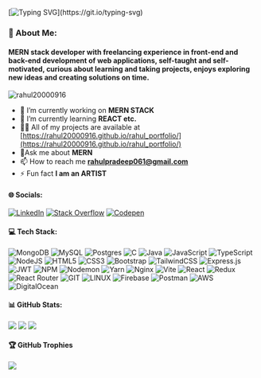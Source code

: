 [![Typing SVG](https://readme-typing-svg.demolab.com?font=Fira+Code&pause=1000&width=535&lines=Hi+👋+I'm+RAHUL+PRADEEP;MERN+STACK+DEVELOPER;)](https://git.io/typing-svg)
<h3>💫 About Me:</h3>
<h4 align="left">MERN stack developer with freelancing experience in front-end and back-end development of web applications, self-taught and self-motivated, curious about learning and taking projects, enjoys exploring new ideas and creating solutions on time.</h4>

<p align="left"> <img src="https://komarev.com/ghpvc/?username=rahul20000916&label=Profile%20views&color=0e75b6&style=flat" alt="rahul20000916" /> 

- 🔭 I’m currently working on **MERN STACK**
- 🌱 I’m currently learning **REACT etc.**
- 👨‍💻 All of my projects are available at [https://rahul20000916.github.io/rahul_portfolio/](https://rahul20000916.github.io/rahul_portfolio/)
- 💬Ask me about **MERN**
- 📫 How to reach me **rahulpradeep061@gmail.com**
- ⚡ Fun fact **I am an ARTIST**

#### 🌐 Socials:
[![LinkedIn](https://img.shields.io/badge/LinkedIn-%230077B5.svg?logo=linkedin&logoColor=white)](https://linkedin.com/in/rahul-reach-me/) [![Stack Overflow](https://img.shields.io/badge/-Stackoverflow-FE7A16?logo=stack-overflow&logoColor=white)](https://stackoverflow.com/users/22432425) [![Codepen](https://img.shields.io/badge/Codepen-000000?style=for-the-badge&logo=codepen&logoColor=white)](https://codepen.io/rahul-reach-me) 

#### 💻 Tech Stack:
![MongoDB](https://img.shields.io/badge/MongoDB-%234ea94b.svg?style=for-the-badge&logo=mongodb&logoColor=white) 
![MySQL](https://img.shields.io/badge/mysql-%2300000f.svg?style=for-the-badge&logo=mysql&logoColor=white) 
![Postgres](https://img.shields.io/badge/postgres-%23316192.svg?style=for-the-badge&logo=postgresql&logoColor=white)
![C](https://img.shields.io/badge/c-%2300599C.svg?style=for-the-badge&logo=c&logoColor=white) 
![Java](https://img.shields.io/badge/java-%23ED8B00.svg?style=for-the-badge&logo=openjdk&logoColor=white) 
![JavaScript](https://img.shields.io/badge/javascript-%23323330.svg?style=for-the-badge&logo=javascript&logoColor=%23F7DF1E) 
![TypeScript](https://img.shields.io/badge/typescript-%23007ACC.svg?style=for-the-badge&logo=typescript&logoColor=white) 
![NodeJS](https://img.shields.io/badge/node.js-6DA55F?style=for-the-badge&logo=node.js&logoColor=white)
![HTML5](https://img.shields.io/badge/html5-%23E34F26.svg?style=for-the-badge&logo=html5&logoColor=white)
![CSS3](https://img.shields.io/badge/css3-%231572B6.svg?style=for-the-badge&logo=css3&logoColor=white)
![Bootstrap](https://img.shields.io/badge/bootstrap-%238511FA.svg?style=for-the-badge&logo=bootstrap&logoColor=white) 
![TailwindCSS](https://img.shields.io/badge/tailwindcss-%2338B2AC.svg?style=for-the-badge&logo=tailwind-css&logoColor=white) 
![Express.js](https://img.shields.io/badge/express.js-%23404d59.svg?style=for-the-badge&logo=express&logoColor=%2361DAFB) 
![JWT](https://img.shields.io/badge/JWT-black?style=for-the-badge&logo=JSON%20web%20tokens) 
![NPM](https://img.shields.io/badge/NPM-%23CB3837.svg?style=for-the-badge&logo=npm&logoColor=white)
![Nodemon](https://img.shields.io/badge/NODEMON-%23323330.svg?style=for-the-badge&logo=nodemon&logoColor=%BBDEAD) 
![Yarn](https://img.shields.io/badge/yarn-%232C8EBB.svg?style=for-the-badge&logo=yarn&logoColor=white) 
![Nginx](https://img.shields.io/badge/nginx-%23009639.svg?style=for-the-badge&logo=nginx&logoColor=white) 
![Vite](https://img.shields.io/badge/vite-%23646CFF.svg?style=for-the-badge&logo=vite&logoColor=white) 
![React](https://img.shields.io/badge/react-%2320232a.svg?style=for-the-badge&logo=react&logoColor=%2361DAFB) 
![Redux](https://img.shields.io/badge/redux-%23593d88.svg?style=for-the-badge&logo=redux&logoColor=white) 
![React Router](https://img.shields.io/badge/React_Router-CA4245?style=for-the-badge&logo=react-router&logoColor=white) 
![GIT](https://img.shields.io/badge/Git-fc6d26?style=for-the-badge&logo=git&logoColor=white) 
![LINUX](https://img.shields.io/badge/Linux-FCC624?style=for-the-badge&logo=linux&logoColor=black) 
![Firebase](https://img.shields.io/badge/firebase-%23039BE5.svg?style=for-the-badge&logo=firebase) 
![Postman](https://img.shields.io/badge/Postman-FF6C37?style=for-the-badge&logo=postman&logoColor=white) 
![AWS](https://img.shields.io/badge/AWS-%23FF9900.svg?style=for-the-badge&logo=amazon-aws&logoColor=white)
![DigitalOcean](https://img.shields.io/badge/DigitalOcean-%230167ff.svg?style=for-the-badge&logo=digitalOcean&logoColor=white) 

#### 📊 GitHub Stats:
![](https://github-readme-stats.vercel.app/api?username=rahul20000916&theme=dark&hide_border=true&include_all_commits=false&count_private=false)
![](https://github-readme-streak-stats.herokuapp.com/?user=rahul20000916&theme=dark&hide_border=true)
![](https://github-readme-stats.vercel.app/api/top-langs/?username=rahul20000916&theme=dark&hide_border=true&include_all_commits=false&count_private=false&layout=compact)
#### 🏆 GitHub Trophies
![](https://github-profile-trophy.vercel.app/?username=rahul20000916&theme=radical&no-frame=false&no-bg=true&margin-w=4)




